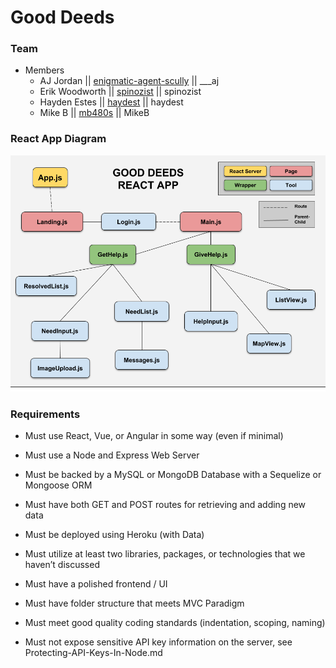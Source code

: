 # Good Deeds

### Team
* Members
    * AJ Jordan || [enigmatic-agent-scully](https://github.com/enigmatic-agent-scully) || ___aj
    * Erik Woodworth || [spinozist](https://github.com/spinozist) || spinozist
    * Hayden Estes || [haydest](https://github.com/haydest) || haydest
    * Mike B || [mb480s](https://github.com/mb480s) || MikeB

### React App Diagram

![Alt Text](./images/ReactAppDiagram.png "React App Diagram")

### Requirements

* Must use React, Vue, or Angular in some way (even if minimal)

* Must use a Node and Express Web Server

* Must be backed by a MySQL or MongoDB Database with a Sequelize or Mongoose ORM

* Must have both GET and POST routes for retrieving and adding new data

* Must be deployed using Heroku (with Data)

* Must utilize at least two libraries, packages, or technologies that we haven’t discussed

* Must have a polished frontend / UI

* Must have folder structure that meets MVC Paradigm

* Must meet good quality coding standards (indentation, scoping, naming)

* Must not expose sensitive API key information on the server, see Protecting-API-Keys-In-Node.md
